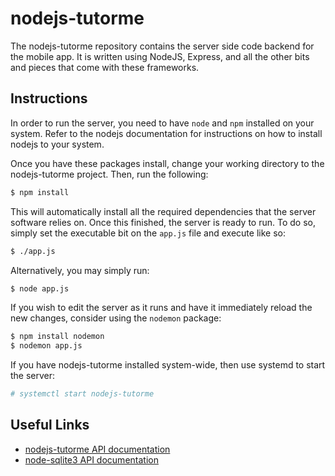# nodejs-tutorme

The nodejs-tutorme repository contains the server side code backend for the mobile app. It is written using NodeJS, Express, and all the other bits and pieces that come with these frameworks.

## Instructions

In order to run the server, you need to have `node` and `npm` installed on your system. Refer to the nodejs documentation for instructions on how to install nodejs to your system.

Once you have these packages install, change your working directory to the nodejs-tutorme project. Then, run the following:

```sh
$ npm install
```

This will automatically install all the required dependencies that the server software relies on. Once this finished, the server is ready to run. To do so, simply set the executable bit on the `app.js` file and execute like so:

```sh
$ ./app.js
```

Alternatively, you may simply run:

```sh
$ node app.js
```

If you wish to edit the server as it runs and have it immediately reload the new changes, consider using the `nodemon` package:

```sh
$ npm install nodemon
$ nodemon app.js
```

If you have nodejs-tutorme installed system-wide, then use systemd to start the server:

```sh
# systemctl start nodejs-tutorme
```


## Useful Links

* [nodejs-tutorme API documentation](https://github.com/kocsenc/zakdost-node/wiki/API)
* [node-sqlite3 API documentation](https://github.com/mapbox/node-sqlite3/wiki/API)
